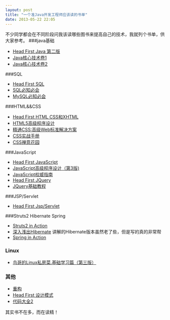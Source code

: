```yaml
---
layout: post
title: "一个准Java开发工程师应该读的书单"
date: 2013-05-22 22:05
---
```

不少同学都会在不同阶段问我该读哪些图书来提高自己的技术，我就列个书单，供大家参考。
###java基础
* [Head First Java 第二版](http://book.douban.com/subject/4496038/)
* [Java核心技术卷1](http://book.douban.com/subject/1781451/)
* [Java核心技术卷2](http://book.douban.com/subject/3360866/)


###SQL
* [Head First SQL](http://book.douban.com/subject/3719052/)
* [SQL必知必会](http://book.douban.com/subject/2124377/)
* [MySQL必知必会](http://book.douban.com/subject/3354490/)

###HTML&&CSS
* [Head First HTML CSS和XHTML](http://book.douban.com/subject/3040870/)
* [HTML5高级程序设计](http://book.douban.com/subject/5402708/)
* [精通CSS:高级Web标准解决方案](http://book.douban.com/subject/1898098/)
* [CSS实战手册](http://book.douban.com/subject/2208550/)
* [CSS禅意花园](http://book.douban.com/subject/2052176/)  

<!-- more -->

###JavaScript
* [Head First JavaScript](http://book.douban.com/subject/2372267/)
* [JavaScript高级程序设计（第3版)](http://book.douban.com/subject/10546125/)
* [JavaScript权威指南](http://book.douban.com/subject/2228378/)
* [Head First JQuery](http://book.douban.com/subject/6688828/)
* [JQuery基础教程](http://book.douban.com/subject/4111399/)

###JSP/Servlet
* [Head First Jsp/Servlet](http://book.douban.com/subject/1942934/)

###Struts2 Hibernate Spring
* [Struts2 in Action](http://book.douban.com/subject/3005866/)
* [深入浅出Hibernate](http://book.douban.com/subject/1315047/) 讲解的Hibernate版本虽然老了些，但是写的真的非常帮
* [Spring in Action](http://book.douban.com/subject/3208666/)

### Linux
* [鸟哥的Linux私房菜.基础学习篇（第三版）](http://book.douban.com/subject/4889838/)

### 其他
* [重构](http://book.douban.com/subject/4262627/)
* [Head First 设计模式](http://book.douban.com/subject/2243615/)
* [代码大全2](http://book.douban.com/subject/2208626/)


其实书不在多，而在读精！

